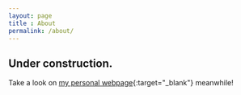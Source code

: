 ```yaml
---
layout: page
title : About
permalink: /about/
---
```


## Under construction.
Take a look on [my personal webpage](https://horefice.com){:target="_blank"} meanwhile!
